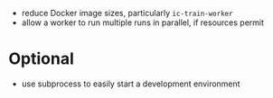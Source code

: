 * reduce Docker image sizes, particularly `ic-train-worker`
* allow a worker to run multiple runs in parallel, if resources permit

# Optional
* use subprocess to easily start a development environment
